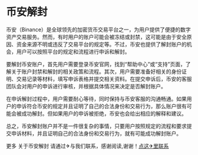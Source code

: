# 币安解封

币安（Binance）是全球领先的加密货币交易平台之一，为用户提供了便捷的数字资产交易服务。然而，有时用户的账户可能会被冻结或封禁，这可能是由于安全原因、资金来源不明或违反了交易平台的规定等。不过，币安也提供了解封账户的机会，用户可以按照平台的规定和流程进行申诉和解封。

要解封币安账户，首先用户需要登录币安官网，找到“帮助中心”或“支持”页面，了解关于账户封禁和解封的相关政策和流程。其次，用户需要准备好相关的身份证明、交易记录等材料，填写申诉表格并提交相关资料。在提交申诉后，币安的客服团队会对用户的申诉进行审核，并根据具体情况来决定是否解封账户。

在申诉解封过程中，用户需要耐心等待，同时保持与币安客服的沟通畅通。如果用户的申诉符合币安的规定并且证明了自己的合法身份和交易行为，那么账户很有可能会被成功解封。但如果用户的申诉被拒绝，币安也会给出相应的解释和建议。

总之，币安解封账户并不是一件很复杂的事情，只要用户按照规定的流程和要求提交申诉材料，并且证明自己的合法身份和交易行为，就有可能成功解封账户。

更多 关于币安解封 请通过✈与我们联系，感谢阅读,谢谢！[点这✈里联系](https://c.k02.cc)
